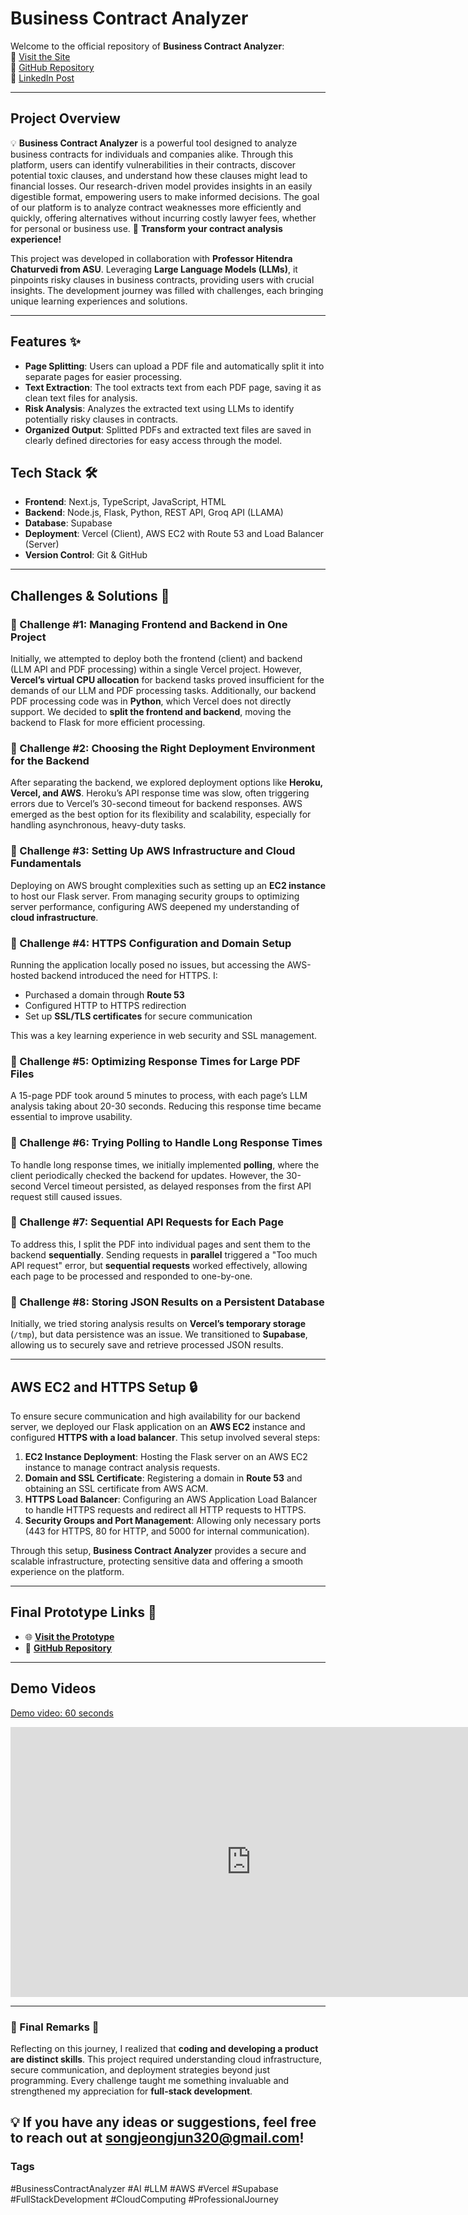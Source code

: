# Business Contract Analyzer

Welcome to the official repository of **Business Contract Analyzer**:  
🚀 [Visit the Site](https://business-contract-analyzer.vercel.app/)  
🚀 [GitHub Repository](https://github.com/songjeongjun320/business-contract-analyzer)  
🚀 [LinkedIn Post](https://www.linkedin.com/feed/update/urn:li:activity:7261619797505761280/)

---

## Project Overview

💡 **Business Contract Analyzer** is a powerful tool designed to analyze business contracts for individuals and companies alike. Through this platform, users can identify vulnerabilities in their contracts, discover potential toxic clauses, and understand how these clauses might lead to financial losses. Our research-driven model provides insights in an easily digestible format, empowering users to make informed decisions. The goal of our platform is to analyze contract weaknesses more efficiently and quickly, offering alternatives without incurring costly lawyer fees, whether for personal or business use. 🌱 **Transform your contract analysis experience!**

This project was developed in collaboration with **Professor Hitendra Chaturvedi from ASU**. Leveraging **Large Language Models (LLMs)**, it pinpoints risky clauses in business contracts, providing users with crucial insights. The development journey was filled with challenges, each bringing unique learning experiences and solutions.

---

## Features ✨

- **Page Splitting**: Users can upload a PDF file and automatically split it into separate pages for easier processing.
- **Text Extraction**: The tool extracts text from each PDF page, saving it as clean text files for analysis.
- **Risk Analysis**: Analyzes the extracted text using LLMs to identify potentially risky clauses in contracts.
- **Organized Output**: Splitted PDFs and extracted text files are saved in clearly defined directories for easy access through the model.

## Tech Stack 🛠️

- **Frontend**: Next.js, TypeScript, JavaScript, HTML
- **Backend**: Node.js, Flask, Python, REST API, Groq API (LLAMA)
- **Database**: Supabase
- **Deployment**: Vercel (Client), AWS EC2 with Route 53 and Load Balancer (Server)
- **Version Control**: Git & GitHub

---

## Challenges & Solutions 🚧

### 🚧 Challenge #1: Managing Frontend and Backend in One Project

Initially, we attempted to deploy both the frontend (client) and backend (LLM API and PDF processing) within a single Vercel project. However, **Vercel’s virtual CPU allocation** for backend tasks proved insufficient for the demands of our LLM and PDF processing tasks. Additionally, our backend PDF processing code was in **Python**, which Vercel does not directly support. We decided to **split the frontend and backend**, moving the backend to Flask for more efficient processing.

### 🚧 Challenge #2: Choosing the Right Deployment Environment for the Backend

After separating the backend, we explored deployment options like **Heroku, Vercel, and AWS**. Heroku’s API response time was slow, often triggering errors due to Vercel’s 30-second timeout for backend responses. AWS emerged as the best option for its flexibility and scalability, especially for handling asynchronous, heavy-duty tasks.

### 🚧 Challenge #3: Setting Up AWS Infrastructure and Cloud Fundamentals

Deploying on AWS brought complexities such as setting up an **EC2 instance** to host our Flask server. From managing security groups to optimizing server performance, configuring AWS deepened my understanding of **cloud infrastructure**.

### 🚧 Challenge #4: HTTPS Configuration and Domain Setup

Running the application locally posed no issues, but accessing the AWS-hosted backend introduced the need for HTTPS. I:

- Purchased a domain through **Route 53**
- Configured HTTP to HTTPS redirection
- Set up **SSL/TLS certificates** for secure communication

This was a key learning experience in web security and SSL management.

### 🚧 Challenge #5: Optimizing Response Times for Large PDF Files

A 15-page PDF took around 5 minutes to process, with each page’s LLM analysis taking about 20-30 seconds. Reducing this response time became essential to improve usability.

### 🚧 Challenge #6: Trying Polling to Handle Long Response Times

To handle long response times, we initially implemented **polling**, where the client periodically checked the backend for updates. However, the 30-second Vercel timeout persisted, as delayed responses from the first API request still caused issues.

### 🚧 Challenge #7: Sequential API Requests for Each Page

To address this, I split the PDF into individual pages and sent them to the backend **sequentially**. Sending requests in **parallel** triggered a "Too much API request" error, but **sequential requests** worked effectively, allowing each page to be processed and responded to one-by-one.

### 🚧 Challenge #8: Storing JSON Results on a Persistent Database

Initially, we tried storing analysis results on **Vercel’s temporary storage** (`/tmp`), but data persistence was an issue. We transitioned to **Supabase**, allowing us to securely save and retrieve processed JSON results.

---

## AWS EC2 and HTTPS Setup 🔒

To ensure secure communication and high availability for our backend server, we deployed our Flask application on an **AWS EC2** instance and configured **HTTPS with a load balancer**. This setup involved several steps:

1. **EC2 Instance Deployment**: Hosting the Flask server on an AWS EC2 instance to manage contract analysis requests.
2. **Domain and SSL Certificate**: Registering a domain in **Route 53** and obtaining an SSL certificate from AWS ACM.
3. **HTTPS Load Balancer**: Configuring an AWS Application Load Balancer to handle HTTPS requests and redirect all HTTP requests to HTTPS.
4. **Security Groups and Port Management**: Allowing only necessary ports (443 for HTTPS, 80 for HTTP, and 5000 for internal communication).

Through this setup, **Business Contract Analyzer** provides a secure and scalable infrastructure, protecting sensitive data and offering a smooth experience on the platform.

---

## Final Prototype Links 🚀

- 🌐 [**Visit the Prototype**](https://business-contract-analyzer.vercel.app/)
- 📂 [**GitHub Repository**](https://github.com/songjeongjun320/business-contract-analyzer)

---

## Demo Videos

[Demo video: 60 seconds](https://www.youtube.com/watch?v=Gq83-TCbGyw&t=1s)

<iframe width="770" height="432" src="https://www.youtube.com/watch?v=Gq83-TCbGyw&t=1s" frameborder="0" allowfullscreen></iframe>

---

### 🌟 Final Remarks 🌟

Reflecting on this journey, I realized that **coding and developing a product are distinct skills**. This project required understanding cloud infrastructure, secure communication, and deployment strategies beyond just programming. Every challenge taught me something invaluable and strengthened my appreciation for **full-stack development**.

## 💡 **If you have any ideas or suggestions, feel free to reach out at [songjeongjun320@gmail.com](mailto:songjeongjun320@gmail.com)!**

### Tags

#BusinessContractAnalyzer #AI #LLM #AWS #Vercel #Supabase #FullStackDevelopment #CloudComputing #ProfessionalJourney
